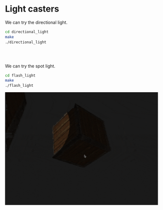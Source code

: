 # Light casters
We can try the directional light.

```bash
cd directional_light
make
./directional_light
```

<br></br>

We can try the spot light.

```bash
cd flash_light
make
./flash_light
```

<img src='images/flash_light.gif' width='600'>
